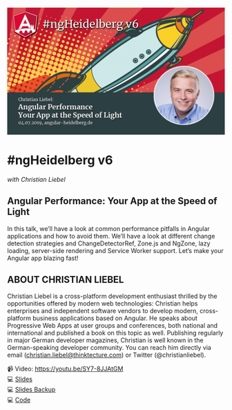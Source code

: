 ![ngHeidelbergv6.jpg](ngHeidelbergv6.png)

# #ngHeidelberg v6
_with Christian Liebel_

## Angular Performance: Your App at the Speed of Light

In this talk, we’ll have a look at common performance pitfalls in Angular applications and how to avoid them. We’ll have a look at different change detection strategies and ChangeDetectorRef, Zone.js and NgZone, lazy loading, server-side rendering and Service Worker support. Let’s make your Angular app blazing fast!


## ABOUT CHRISTIAN LIEBEL

Christian Liebel is a cross-platform development enthusiast thrilled by the opportunities offered by modern web technologies: Christian helps enterprises and independent software vendors to develop modern, cross-platform business applications based on Angular. He speaks about Progressive Web Apps at user groups and conferences, both national and international and published a book on this topic as well. Publishing regularly in major German developer magazines, Christian is well known in the German-speaking developer community. You can reach him directly via email (christian.liebel@thinktecture.com) or Twitter (@christianliebel).

📹 Video: https://youtu.be/SY7-8JJAtGM  
💻 [Slides](https://speakerdeck.com/christianliebel/angular-performance-your-app-at-the-speed-of-light)  
💻 [Slides Backup](slides-angular-performance.pdf)  
💻 [Code](https://github.com/christianliebel/ngheidelberg-v6-perf)  
